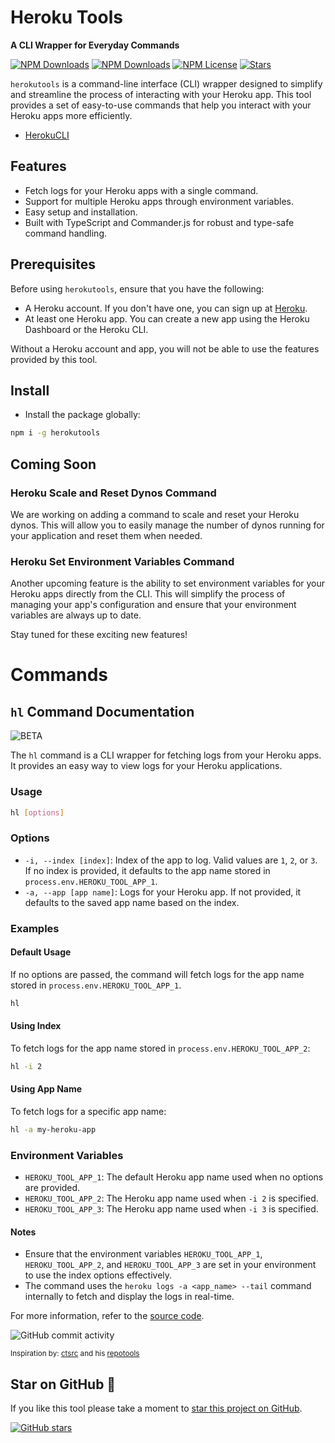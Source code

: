 # Heroku Tools

**A CLI Wrapper for Everyday Commands**

[![NPM Downloads](https://img.shields.io/npm/v/:herokutools)](https://www.npmjs.com/package/herokutools)
[![NPM Downloads](https://img.shields.io/npm/dw/:herokutools)](https://www.npmjs.com/package/herokutools)
[![NPM License](https://img.shields.io/npm/l/:herokutools)](LICENSE)
[![Stars](https://img.shields.io/github/stars/devboidesigns/herokutools)](https://github.com/DevboiDesigns/herokutools)

`herokutools` is a command-line interface (CLI) wrapper designed to simplify and streamline the process of interacting with your Heroku app. This tool provides a set of easy-to-use commands that help you interact with your Heroku apps more efficiently.

- [HerokuCLI](https://devcenter.heroku.com/articles/heroku-cli-commands)

## Features

- Fetch logs for your Heroku apps with a single command.
- Support for multiple Heroku apps through environment variables.
- Easy setup and installation.
- Built with TypeScript and Commander.js for robust and type-safe command handling.

## Prerequisites

Before using `herokutools`, ensure that you have the following:

- A Heroku account. If you don't have one, you can sign up at [Heroku](https://signup.heroku.com/).
- At least one Heroku app. You can create a new app using the Heroku Dashboard or the Heroku CLI.

Without a Heroku account and app, you will not be able to use the features provided by this tool.

## Install

- Install the package globally:

```sh
npm i -g herokutools
```

## Coming Soon

### Heroku Scale and Reset Dynos Command

We are working on adding a command to scale and reset your Heroku dynos. This will allow you to easily manage the number of dynos running for your application and reset them when needed.

### Heroku Set Environment Variables Command

Another upcoming feature is the ability to set environment variables for your Heroku apps directly from the CLI. This will simplify the process of managing your app's configuration and ensure that your environment variables are always up to date.

Stay tuned for these exciting new features!

# Commands

## `hl` Command Documentation

![BETA](https://img.shields.io/badge/BETA-8A2BE2)

The `hl` command is a CLI wrapper for fetching logs from your Heroku apps. It provides an easy way to view logs for your Heroku applications.

### Usage

```sh
hl [options]
```

### Options

- `-i, --index [index]`: Index of the app to log. Valid values are `1`, `2`, or `3`. If no index is provided, it defaults to the app name stored in `process.env.HEROKU_TOOL_APP_1`.
- `-a, --app [app name]`: Logs for your Heroku app. If not provided, it defaults to the saved app name based on the index.

### Examples

#### Default Usage

If no options are passed, the command will fetch logs for the app name stored in `process.env.HEROKU_TOOL_APP_1`.

```sh
hl
```

#### Using Index

To fetch logs for the app name stored in `process.env.HEROKU_TOOL_APP_2`:

```sh
hl -i 2
```

#### Using App Name

To fetch logs for a specific app name:

```sh
hl -a my-heroku-app
```

### Environment Variables

- `HEROKU_TOOL_APP_1`: The default Heroku app name used when no options are provided.
- `HEROKU_TOOL_APP_2`: The Heroku app name used when `-i 2` is specified.
- `HEROKU_TOOL_APP_3`: The Heroku app name used when `-i 3` is specified.

#### Notes

- Ensure that the environment variables `HEROKU_TOOL_APP_1`, `HEROKU_TOOL_APP_2`, and `HEROKU_TOOL_APP_3` are set in your environment to use the index options effectively.
- The command uses the `heroku logs -a <app_name> --tail` command internally to fetch and display the logs in real-time.

For more information, refer to the [source code]().

![GitHub commit activity](https://img.shields.io/github/commit-activity/m/devboidesigns/herokutools)

<sup>Inspiration by: [ctsrc](https://github.com/ctsrc) and his [repotools](https://crates.io/crates/repotools)</sup>

## Star on GitHub 🤩

If you like this tool please take a moment to
[star this project on GitHub](https://github.com/devboidesigns/herokutools#start-of-content).

[![GitHub stars](https://img.shields.io/github/stars/devboidesigns/herokutools?style=social)](https://github.com/devboidesigns/herokutools#start-of-content)
